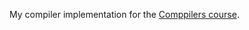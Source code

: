 My compiler implementation for the [Comppilers course](https://hy-compilers.github.io/spring-2025/).
